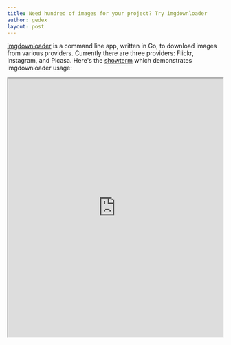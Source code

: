 ```yaml
---
title: Need hundred of images for your project? Try imgdownloader
author: gedex
layout: post
---
```


[imgdownloader](https://github.com/gedex/imgdownloader) is a command line app, written in Go,
to download images from various providers. Currently there are three providers: Flickr, Instagram,
and Picasa. Here's the [showterm](http://showterm.io/03c3947a3833b3e0325fe#fast) which demonstrates
imgdownloader usage:

<iframe src="http://showterm.io/e7a51dad5d048e93d64b6#fast" height="600" width="500px"></iframe>
